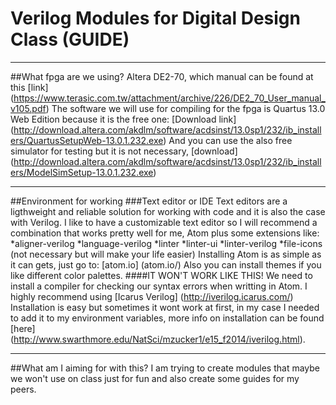 # Verilog Modules for Digital Design Class (GUIDE)
------
##What fpga are we using?
Altera DE2-70, which manual can be found at this [link] (https://www.terasic.com.tw/attachment/archive/226/DE2_70_User_manual_v105.pdf)
The software we will use for compiling for the fpga is Quartus 13.0 Web Edition because it is the free one:
[Download link] (http://download.altera.com/akdlm/software/acdsinst/13.0sp1/232/ib_installers/QuartusSetupWeb-13.0.1.232.exe)
And you can use the also free simulator for testing but it is not necessary, [download] (http://download.altera.com/akdlm/software/acdsinst/13.0sp1/232/ib_installers/ModelSimSetup-13.0.1.232.exe)

------
##Environment for working
###Text editor or IDE
Text editors are a ligthweight and reliable solution for working with code and it is also the case with Verilog.
I like to have a customizable text editor so I will recommend a combination that works pretty well for me, Atom plus some extensions like:
*aligner-verilog
*language-verilog
*linter
*linter-ui
*linter-verilog
*file-icons (not necessary but will make your life easier)
Installing Atom is as simple as it can gets, just go to: [atom.io] (atom.io/)
Also you can install themes if you like different color palettes.
####IT WON'T WORK LIKE THIS!
We need to install a compiler for checking our syntax errors when writting in Atom. I highly recommend using [Icarus Verilog] (http://iverilog.icarus.com/)
Installation is easy but sometimes it wont work at first, in my case I needed to add it to my environment variables, more info on installation can be found [here] (http://www.swarthmore.edu/NatSci/mzucker1/e15_f2014/iverilog.html).

------
##What am I aiming for with this?
I am trying to create modules that maybe we won't use on class just for fun and also create some guides for my peers.

